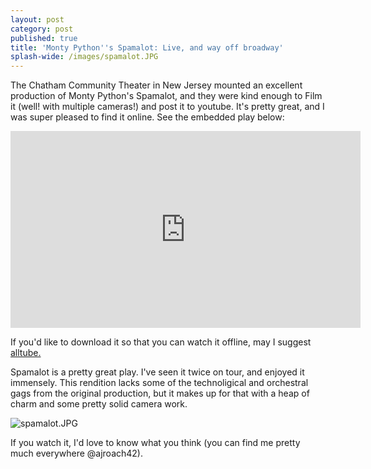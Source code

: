 ```yaml
---
layout: post
category: post
published: true
title: 'Monty Python''s Spamalot: Live, and way off broadway'
splash-wide: /images/spamalot.JPG
---
```

The Chatham Community Theater in New Jersey mounted an excellent production of Monty Python's Spamalot, and they were kind enough to Film it (well! with multiple cameras!) and post it to youtube. It's pretty great, and I was super pleased to find it online. See the embedded play below: 

<iframe width="560" height="315" src="https://www.youtube.com/embed/HU3bwbKoQ_E" frameborder="0" allowfullscreen></iframe>

If you'd like to download it so that you can watch it offline, may I suggest [alltube.](https://www.alltubedownload.net/)

Spamalot is a pretty great play. I've seen it twice on tour, and enjoyed it immensely. This rendition lacks some of the technoligical and orchestral gags from the original production, but it makes up for that with a heap of charm and some pretty solid camera work. 

![spamalot.JPG]({{site.baseurl}}/images/spamalot.JPG)


If you watch it, I'd love to know what you think (you can find me pretty much everywhere @ajroach42).
